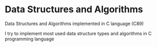 # Data Structures and Algorithms
Data Structures and Algorithms implemented in C language (C89)

I try to implement most used data structure types and algorithms in C programming language 